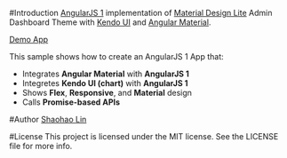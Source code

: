 #Introduction
[AngularJS 1](https://angularjs.org/) implementation of [Material Design Lite](http://www.getmdl.io/templates/index.html) Admin Dashboard Theme with [Kendo UI](http://www.telerik.com/kendo-ui) and [Angular Material](https://material.angularjs.org/latest/).

[Demo App](http://shaohaolin.github.io/Angular1-Kendo-Material/)

This sample shows how to create an AngularJS 1 App that:
* Integrates **Angular Material** with **AngularJS 1**
* Integretes **Kendo UI (chart)** with **AngularJS 1**
* Shows **Flex**, **Responsive**, and **Material** design
* Calls **Promise-based APIs**

#Author
[Shaohao Lin](https://ca.linkedin.com/in/shaohaolin)

#License
This project is licensed under the MIT license. See the LICENSE file for more info.

